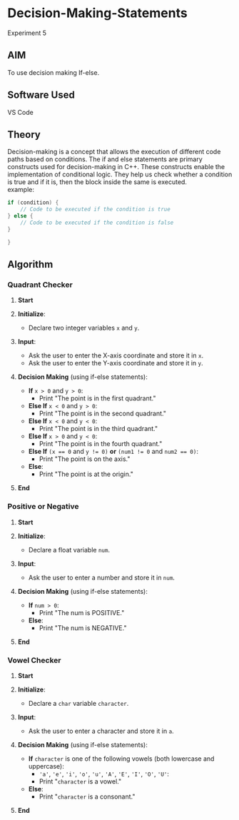 # Decision-Making-Statements
Experiment 5

## AIM
To use decision making If-else.
## Software Used
VS Code
## Theory
Decision-making is a concept that allows the execution of different code paths based on conditions. The if and else statements are primary constructs used for decision-making in  C++. These constructs enable the implementation of conditional logic. They help us check whether a condition is true and if it is, then the block inside the same is executed.  
example:
```cpp
if (condition) {
    // Code to be executed if the condition is true
} else {
    // Code to be executed if the condition is false
}

}
```
## Algorithm
### Quadrant Checker

1. **Start**

2. **Initialize**:
   - Declare two integer variables `x` and `y`.

3. **Input**:
   - Ask the user to enter the X-axis coordinate and store it in `x`.
   - Ask the user to enter the Y-axis coordinate and store it in `y`.

4. **Decision Making** (using if-else statements):
   - **If** `x > 0` and `y > 0`:
     - Print "The point is in the first quadrant."
   - **Else If** `x < 0` and `y > 0`:
     - Print "The point is in the second quadrant."
   - **Else If** `x < 0` and `y < 0`:
     - Print "The point is in the third quadrant."
   - **Else If** `x > 0` and `y < 0`:
     - Print "The point is in the fourth quadrant."
   - **Else If** `(x == 0` and `y != 0)` **or** `(num1 != 0` and `num2 == 0)`:
     - Print "The point is on the axis."
   - **Else**:
     - Print "The point is at the origin."

5. **End**

### Positive or Negative

1. **Start**

2. **Initialize**:
   - Declare a float variable `num`.

3. **Input**:
   - Ask the user to enter a number and store it in `num`.

4. **Decision Making** (using if-else statements):
   - **If** `num > 0`:
     - Print "The num is POSITIVE."
   - **Else**:
     - Print "The num is NEGATIVE."

5. **End**

### Vowel Checker

1. **Start**

2. **Initialize**:
   - Declare a `char` variable `character`.

3. **Input**:
   - Ask the user to enter a character and store it in `a`.

4. **Decision Making** (using if-else statements):
   - **If** `character` is one of the following vowels (both lowercase and uppercase):
     - `'a'`, `'e'`, `'i'`, `'o'`, `'u'`, `'A'`, `'E'`, `'I'`, `'O'`, `'U'`:
     - Print "`character` is a vowel."
   - **Else**:
     - Print "`character` is a consonant."

5. **End**

